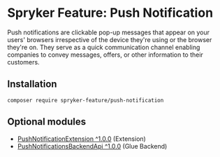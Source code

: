 # Spryker Feature: Push Notification

Push notifications are clickable pop-up messages that appear on your users' browsers irrespective of the device they're using or the browser they're on. They serve as a quick communication channel enabling companies to convey messages, offers, or other information to their customers.

## Installation

```
composer require spryker-feature/push-notification
```

## Optional modules
- [PushNotificationExtension ^1.0.0](https://github.com/spryker/push-notification-extension) (Extension)
- [PushNotificationsBackendApi ^1.0.0](https://github.com/spryker/push-notifications-backend-api) (Glue Backend)
